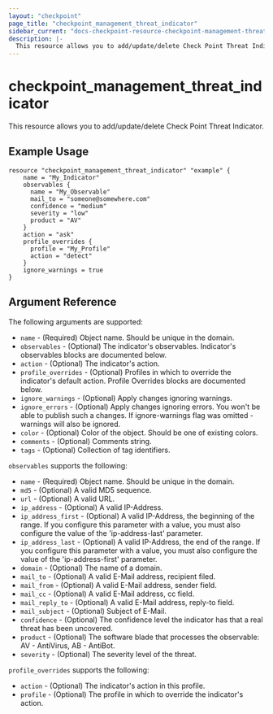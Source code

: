 ```yaml
---
layout: "checkpoint"
page_title: "checkpoint_management_threat_indicator"
sidebar_current: "docs-checkpoint-resource-checkpoint-management-threat_indicator"
description: |-
  This resource allows you to add/update/delete Check Point Threat Indicator.
---
```


# checkpoint_management_threat_indicator

This resource allows you to add/update/delete Check Point Threat Indicator.

## Example Usage


```hcl
resource "checkpoint_management_threat_indicator" "example" {
    name = "My_Indicator"
    observables {
      name = "My_Observable"
      mail_to = "someone@somewhere.com"
      confidence = "medium"
      severity = "low"
      product = "AV"
    } 
    action = "ask"
    profile_overrides {
      profile = "My_Profile"
      action = "detect"
    } 
    ignore_warnings = true
}

```

## Argument Reference

The following arguments are supported:

* `name` - (Required) Object name. Should be unique in the domain.
* `observables` - (Optional) The indicator's observables. Indicator's observables blocks are documented below.
* `action` - (Optional) The indicator's action.
* `profile_overrides` - (Optional) Profiles in which to override the indicator's default action. Profile Overrides blocks are documented below.
* `ignore_warnings` - (Optional) Apply changes ignoring warnings.
* `ignore_errors` - (Optional) Apply changes ignoring errors. You won't be able to publish such a changes. If ignore-warnings flag was omitted - warnings will also be ignored.
* `color` - (Optional) Color of the object. Should be one of existing colors.
* `comments` - (Optional) Comments string.
* `tags` - (Optional) Collection of tag identifiers.


`observables` supports the following:
* `name` - (Required) Object name. Should be unique in the domain.
* `md5` - (Optional) A valid MD5 sequence.
* `url` - (Optional) A valid URL.
* `ip_address` - (Optional) A valid IP-Address.
* `ip_address_first` - (Optional) A valid IP-Address, the beginning of the range. If you configure this parameter with a value, you must also configure the value of the 'ip-address-last' parameter.
* `ip_address_last` - (Optional) A valid IP-Address, the end of the range. If you configure this parameter with a value, you must also configure the value of the 'ip-address-first' parameter.
* `domain` - (Optional) The name of a domain.
* `mail_to` - (Optional) A valid E-Mail address, recipient filed.
* `mail_from` - (Optional) A valid E-Mail address, sender field.
* `mail_cc` - (Optional) A valid E-Mail address, cc field.
* `mail_reply_to` - (Optional) A valid E-Mail address, reply-to field.
* `mail_subject` - (Optional) Subject of E-Mail.
* `confidence` - (Optional) The confidence level the indicator has that a real threat has been uncovered.
* `product` - (Optional) The software blade that processes the observable: AV - AntiVirus, AB - AntiBot.
* `severity` - (Optional) The severity level of the threat.

`profile_overrides` supports the following:
* `action` - (Optional) The indicator's action in this profile.
* `profile` - (Optional) The profile in which to override the indicator's action.



